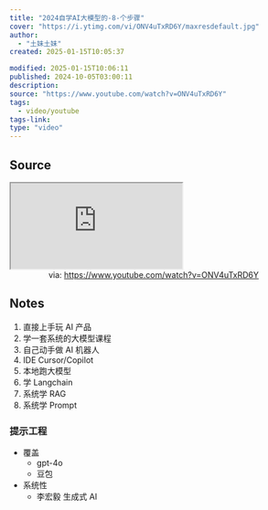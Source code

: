 ```yaml
---
title: "2024自学AI大模型的-8-个步骤"
cover: "https://i.ytimg.com/vi/ONV4uTxRD6Y/maxresdefault.jpg"
author:
  - "土妹土妹"
created: 2025-01-15T10:05:37

modified: 2025-01-15T10:06:11
published: 2024-10-05T03:00:11
description:
source: "https://www.youtube.com/watch?v=ONV4uTxRD6Y"
tags:
  - video/youtube
tags-link:
type: "video"
---
```


## Source

<iframe src="https://www.youtube.com/embed/ONV4uTxRD6Y" allow="accelerometer; autoplay; clipboard-write; encrypted-media; gyroscope; picture-in-picture; web-share" referrerpolicy="strict-origin-when-cross-origin" allowfullscreen></iframe>
<center>via: <a href='https://www.youtube.com/watch?v=ONV4uTxRD6Y' target='_blank' class='external-link'>https://www.youtube.com/watch?v=ONV4uTxRD6Y</a></center>

## Notes

1. 直接上手玩 AI 产品
2. 学一套系统的大模型课程
3. 自己动手做 AI 机器人
4. IDE Cursor/Copilot
5. 本地跑大模型
6. 学 Langchain
7. 系统学 RAG
8. 系统学 Prompt

### 提示工程
- 覆盖
    - gpt-4o
    - 豆包
- 系统性
    - 李宏毅 生成式 AI
